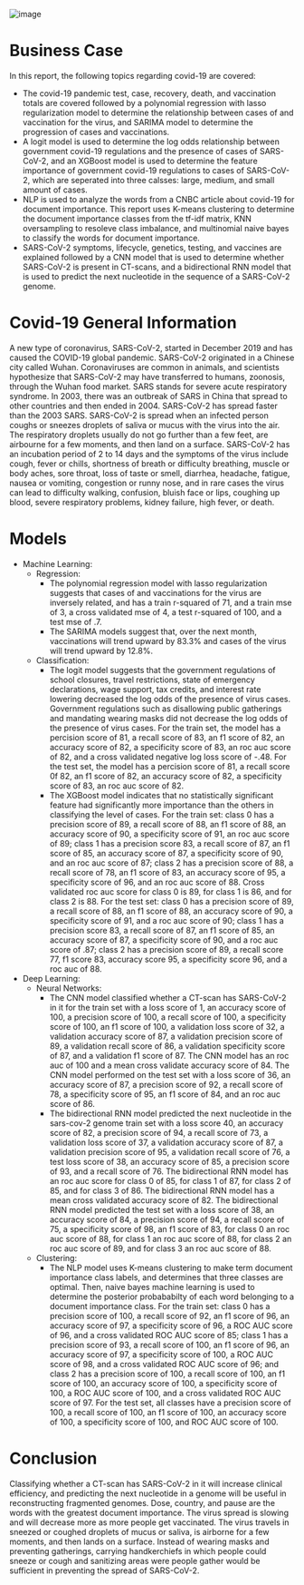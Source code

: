 ![image](https://user-images.githubusercontent.com/56414953/112048508-deeba200-8b24-11eb-8cfa-9b61476acc04.png)
# Business Case
In this report, the following topics regarding covid-19 are covered:
  - The covid-19 pandemic test, case, recovery, death, and vaccination totals are covered followed by a polynomial regression with lasso regularization model to determine the relationship between cases of and vaccination for the virus, and SARIMA model to determine the progression of cases and vaccinations.  
  - A logit model is used to determine the log odds relationship between government covid-19 regulations and the presence of cases of SARS-CoV-2, and an XGBoost model is used to determine the feature importance of government covid-19 regulations to cases of SARS-CoV-2, which are seperated into three calsses: large, medium, and small amount of cases.  
  - NLP is used to analyze the words from a CNBC article about covid-19 for document importance.  This report uses K-means clustering to determine the document importance classes from the tf-idf matrix, KNN oversampling to resoleve class imbalance, and multinomial naive bayes to classify the words for document importance. 
  - SARS-CoV-2 symptoms, lifecycle, genetics, testing, and vaccines are explained followed by a CNN model that is used to determine whether SARS-CoV-2 is present in CT-scans, and a bidirectional RNN model that is used to predict the next nucleotide in the sequence of a SARS-CoV-2 genome.  
# Covid-19 General Information
A new type of coronavirus, SARS-CoV-2, started in December 2019 and has caused the COVID-19 global pandemic. SARS-CoV-2 originated in a Chinese city called Wuhan. Coronaviruses are common in animals, and scientists hypothesize that SARS-CoV-2 may have transferred to humans, zoonosis, through the Wuhan food market. SARS stands for severe acute respiratory syndrome. In 2003, there was an outbreak of SARS in China that spread to other countries and then ended in 2004. SARS-CoV-2 has spread faster than the 2003 SARS. SARS-CoV-2 is spread when an infected person coughs or sneezes droplets of saliva or mucus with the virus into the air. The respiratory droplets usually do not go further than a few feet, are airbourne for a few moments, and then land on a surface. SARS-CoV-2 has an incubation period of 2 to 14 days and the symptoms of the virus include cough, fever or chills, shortness of breath or difficulty breathing, muscle or body aches, sore throat, loss of taste or smell, diarrhea, headache, fatigue, nausea or vomiting, congestion or runny nose, and in rare cases the virus can lead to difficulty walking, confusion, bluish face or lips, coughing up blood, severe respiratory problems, kidney failure, high fever, or death.
# Models
- Machine Learning:
  - Regression:  
    - The polynomial regression model with lasso regularization suggests that cases of and vaccinations for the virus are inversely related, and has a train r-squared of 71, and a train mse of 3, a cross validated mse of 4, a test r-squared of 100, and a test mse of .7.  
    - The SARIMA models suggest that, over the next month, vaccinations will trend upward by 83.3% and cases of the virus will trend upward by 12.8%. 
  - Classification: 
    - The logit model suggests that the government regulations of school closures, travel restrictions, state of emergency declarations, wage support, tax credits, and interest rate lowering decreased the log odds of the presence of virus cases.  Government regulations such as disallowing public gatherings and mandating wearing masks did not decrease the log odds of the presence of virus cases.  For the train set, the model has a percision score of 81, a recall score of 83, an f1 score of 82, an accuracy score of 82, a specificity score of 83, an roc auc score of 82, and a cross validated negative log loss score of -.48.  For the test set, the model has a percision score of 81, a recall score 0f 82, an f1 score of 82, an accuracy score of 82, a specificity score of 83, an roc auc score of 82.  
    - The XGBoost model indicates that no statistically significant feature had significantly more importance than the others in classifying the level of cases.  For the train set: class 0 has a precision score of 89, a recall score of 88, an f1 score of 88, an accuracy score of 90, a specificity score of 91, an roc auc score of 89; class 1 has a precision score 83, a recall score of 87, an f1 score of 85, an accuracy score of 87, a specificity score of 90, and an roc auc score of 87; class 2 has a precision score of 88, a recall score of 78, an f1 score of 83, an accuracy score of 95, a specificity score of 96, and an roc auc score of 88.  Cross validated roc auc score for class 0 is 89, for class 1 is 86, and for class 2 is 88.  For the test set: class 0 has a precision score of 89, a recall score of 88, an f1 score of 88, an accuracy score of 90, a specificity score of 91, and a roc auc score of 90; class 1 has a precision score 83, a recall score of 87, an f1 score of 85, an accuracy score of 87, a specificity score of 90, and a roc auc score of .87; class 2 has a precision score of 89, a recall score 77, f1 score 83, accuracy score 95, a specificity score 96, and a roc auc of 88.  
- Deep Learning: 
  - Neural Networks:  
    - The CNN model classified whether a CT-scan has SARS-CoV-2 in it for the train set with a loss score of 1, an accuracy score of 100, a precision score of 100, a recall score of 100, a specificity score of 100, an f1 score of 100, a validation loss score of 32, a validation accuracy score of 87, a validation precision score of 89, a validation recall score of 86, a validation specificity score of 87, and a validation f1 score of 87.  The CNN model has an roc auc of 100 and a mean cross validate accuracy score of 84.  The CNN model performed on the test set with a loss score of 36, an accuracy score of 87, a precision score of 92, a recall score of 78, a specificity score of 95, an f1 score of 84, and an roc auc score of 86.  
    - The bidirectional RNN model predicted the next nucleotide in the sars-cov-2 genome train set with a loss score 40, an accuracy score of 82, a precision score of 94, a recall score of 73, a validation loss score of 37, a validation accuracy score of 87, a validation precision score of 95, a validation recall score of 76, a test loss score of 38, an accuracy score of 85, a precision score of 93, and a recall score of 76.  The bidirectional RNN model has an roc auc score for class 0 of 85, for class 1 of 87, for class 2 of 85, and for class 3 of 86.  The bidirectional RNN model has a mean cross validated accuracy score of 82.  The bidirectional RNN model predicted the test set with a loss score of 38, an accuracy score of 84, a precision score of 94, a recall score of 75, a specificity score of 98, an f1 score of 83, for class 0 an roc auc score of 88, for class 1 an roc auc score of 88, for class 2 an roc auc score of 89, and for class 3 an roc auc score of 88. 
  - Clustering: 
    - The NLP model uses K-means clustering to make term document importance class labels, and determines that three classes are optimal.  Then, naive bayes machine learning is used to determine the posterior probababilty of each word belonging to a document importance class.  For the train set: class 0 has a precision score of 100, a recall score of 92, an f1 score of 96, an accuracy score of 97, a specificity score of 96, a ROC AUC score of 96, and a cross validated ROC AUC score of 85;  class 1 has a precision score of 93, a recall score of 100, an f1 score of 96, an accuracy score of 97, a specificity score of 100, a ROC AUC score of 98, and a cross validated ROC AUC score of 96; and class 2 has a precision score of 100, a recall score of 100, an f1 score of 100, an accuracy score of 100, a specificity score of 100, a ROC AUC score of 100, and a cross validated ROC AUC score of 97. For the test set, all classes have a precision score of 100, a recall score of 100, an f1 score of 100, an accuracy score of 100, a specificity score of 100, and ROC AUC score of 100.  
# Conclusion
Classifying whether a CT-scan has SARS-CoV-2 in it will increase clinical efficiency, and predicting the next nucleotide in a genome will be useful in reconstructing fragmented genomes.  Dose, country, and pause are the words with the greatest document importance.  The virus spread is slowing and will decrease more as more people get vaccinated.  The virus travels in sneezed or coughed droplets of mucus or saliva, is airborne for a few moments, and then lands on a surface. Instead of wearing masks and preventing gatherings, carrying handkerchiefs in which people could sneeze or cough and sanitizing areas were people gather would be sufficient in preventing the spread of SARS-CoV-2.
